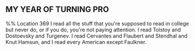 ## MY YEAR OF TURNING PRO 
%% Location 369 
I read all the stuff that you're supposed to read in college but never do, or if you do, you're not paying attention. I read Tolstoy and Dostoevsky and Turgenev. I read Cervantes and Flaubert and Stendhal and Knut Hamsun, and I read every American except Faulkner. 